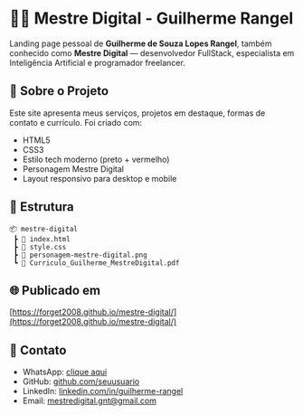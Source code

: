# 👨‍💻 Mestre Digital - Guilherme Rangel

Landing page pessoal de **Guilherme de Souza Lopes Rangel**, também conhecido como **Mestre Digital** — desenvolvedor FullStack, especialista em Inteligência Artificial e programador freelancer.

## 🚀 Sobre o Projeto

Este site apresenta meus serviços, projetos em destaque, formas de contato e currículo. Foi criado com:

- HTML5
- CSS3
- Estilo tech moderno (preto + vermelho)
- Personagem Mestre Digital
- Layout responsivo para desktop e mobile

## 📁 Estrutura

```
📦 mestre-digital
 ┣ 📄 index.html
 ┣ 📄 style.css
 ┣ 📄 personagem-mestre-digital.png
 ┗ 📄 Curriculo_Guilherme_MestreDigital.pdf
```

## 🌐 Publicado em

[https://forget2008.github.io/mestre-digital/](https://forget2008.github.io/mestre-digital/)

## 📲 Contato

- WhatsApp: [clique aqui](https://wa.me/12991559619)
- GitHub: [github.com/seuusuario](https://github.com/seuusuario)
- LinkedIn: [linkedin.com/in/guilherme-rangel](https://www.linkedin.com/in/guilherme-rangel-9ba045247/)
- Email: mestredigital.gnt@gmail.com
